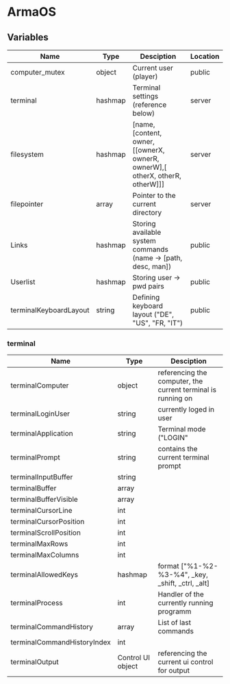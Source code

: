 # ArmaOS

## Variables

Name                   | Type        | Desciption                                                                    | Location
----                   | -----       | -----------                                                                   | -------
computer_mutex         | object      | Current user (player)                                                         | public
terminal               | hashmap     | Terminal settings (reference below)                                           | server
filesystem             | hashmap     | [name, [content, owner, [[ownerX, ownerR, ownerW],[ otherX, otherR, otherW]]] | server
filepointer            | array       | Pointer to the current directory                                              | server
Links                  | hashmap     | Storing available system commands (name -> [path, desc, man])                 | public
Userlist               | hashmap     | Storing user -> pwd pairs                                                     | public
terminalKeyboardLayout | string      | Defining keyboard layout ("DE", "US", "FR, "IT")                              | public

### terminal

Name                         | Type              | Desciption
----                         | -----             | -----------  
terminalComputer             | object            | referencing the computer, the current terminal is running on
terminalLoginUser            | string            | currently loged in user
terminalApplication          | string            | Terminal mode ("LOGIN" | "PASSWORD" | "SHELL" | "INPUT")
terminalPrompt               | string            | contains the current terminal prompt
terminalInputBuffer          | string            |
terminalBuffer               | array             |
terminalBufferVisible        | array             |
terminalCursorLine           | int               |
terminalCursorPosition       | int               |
terminalScrollPosition       | int               |
terminalMaxRows              | int               |
terminalMaxColumns           | int               |
terminalAllowedKeys          | hashmap           | format ["%1-%2-%3-%4", _key, _shift, _ctrl, _alt]
terminalProcess              | int               | Handler of the currently running programm
terminalCommandHistory       | array             | List of last commands
terminalCommandHistoryIndex  | int               |
terminalOutput               | Control UI object | referencing the current ui control for output
